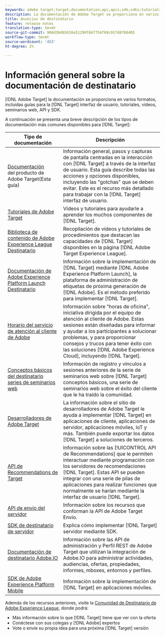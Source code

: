 ```yaml
---
keywords: adobe target;target;documentation;api;apis;sdk;sdks;tutorials;doc;documentation
description: La documentación de Adobe Target se proporciona en varios formatos, como descripciones generales, tutoriales y guías para la interfaz de usuario, SKD y API.
title: Anuncios de destinatario
feature: release notes
translation-type: tm+mt
source-git-commit: 968d36d65016e51290f6bf754f69c91fd8f68405
workflow-type: tm+mt
source-wordcount: '453'
ht-degree: 2%

---
```



# Información general sobre la documentación de destinatario

[!DNL Adobe Target] la documentación se proporciona en varios formatos, incluidas guías para la  [!DNL Target] interfaz de usuario, tutoriales, vídeos, seminarios web, API y SDK.

A continuación se presenta una breve descripción de los tipos de documentación más comunes disponibles para [!DNL Target]:

| Tipo de documentación | Descripción |
| --- | --- |
| [Documentación](/help/target-home.md)<br> del producto de Adobe Target(Esta guía) | Información general, pasos y capturas de pantalla centradas en la interacción con [!DNL Target] a través de la interfaz de usuario. Esta guía describe todas las acciones y opciones disponibles, incluyendo las &quot;gotchas&quot; que se deben evitar. Este es el recurso más detallado para trabajar con la [!DNL Target] interfaz de usuario. |
| [Tutoriales de Adobe Target](https://experienceleague.adobe.com/docs/target-learn/tutorials/overview.html) | Vídeos y tutoriales para ayudarle a aprender los muchos componentes de [!DNL Target]. |
| [Biblioteca de contenido de Adobe Experience League Destinatario](https://guided.adobe.com/#recommended/solutions/target) | Recopilación de vídeos y tutoriales de procedimientos que destacan las capacidades de [!DNL Target] disponibles en la página [!DNL Adobe Target Experience League]. |
| [Documentación de Adobe Experience Platform Launch Destinatario](/help/c-implementing-target/c-implementing-target-for-client-side-web/how-to-deployatjs/cmp-implementing-target-using-adobe-launch.md) | Información sobre la implementación de [!DNL Target] mediante [!DNL Adobe Experience Platform Launch], la plataforma de administración de etiquetas de próxima generación de [!DNL Adobe]. Es el método preferido para implementar [!DNL Target]. |
| [Horario del servicio de atención al cliente de Adobe](/help/cmp-resources-and-contact-information.md#concept_58EA30379D3B48C4848BA2A8C464A5B7) | Información sobre &quot;horas de oficina&quot;, iniciativa dirigida por el equipo de atención al cliente de Adobe. Estas sesiones están diseñadas para informar y ayudar a los participantes a solucionar problemas, y para proporcionar consejos y trucos para tener éxito con las soluciones [!DNL Adobe Experience Cloud], incluyendo [!DNL Target]. |
| [Conceptos básicos del destinatario series de seminarios web](https://landing.adobe.com/acs/2018/na/adobe-target/registration.html) | Información de registro y vínculos a sesiones anteriores de la serie de seminarios web sobre [!DNL Target] conceptos básicos, una serie de seminarios web sobre el éxito del cliente que le ha traído la comunidad. |
| [Desarrolladores de Adobe Target](http://developers.adobetarget.com/) | La información sobre el sitio de desarrolladores de Adobe Target le ayuda a implementar [!DNL Target] en aplicaciones de cliente, aplicaciones de servidor, aplicaciones móviles, IoT y más. También puede exportar los datos [!DNL Target] a soluciones de terceros. |
| [API de Recommendations de Target](https://developers.adobetarget.com/api/recommendations/) | Información sobre las [!UICONTROL API de Recommendations] que le permiten interactuar mediante programación con los servidores de recomendaciones [!DNL Target]. Estas API se pueden integrar con una serie de pilas de aplicaciones para realizar funciones que normalmente se harían mediante la interfaz de usuario [!DNL Target]. |
| [API de envío del servidor](https://developers.adobetarget.com/api/delivery-api/) | Información sobre los recursos que conforman la API de Adobe Target Envío. |
| [SDK de destinatario de servidor](https://adobetarget-sdks.gitbook.io/docs/) | Explica cómo implementar [!DNL Target] servidor mediante SDK. |
| [Documentación de destinatario Adobe.IO](http://developers.adobetarget.com/api/#introduction) | Información sobre las API de administración y Perfil REST de Adobe Target que utilizan la integración de Adobe.IO para administrar actividades, audiencias, ofertas, propiedades, informes, mboxes, entornos y perfiles. |
| [SDK de Adobe Experience Platform Mobile](https://aep-sdks.gitbook.io/docs/using-mobile-extensions/adobe-target) | Información sobre la implementación de [!DNL Target] en aplicaciones móviles. |

Además de los recursos anteriores, visite la [Comunidad de Destinatario de Adobe Experience League](https://experienceleaguecommunities.adobe.com/t5/adobe-target/ct-p/adobe-target-community), donde podrá:

* Más información sobre lo que [!DNL Target] tiene que ver con la oferta
* Conéctese con sus colegas y [!DNL Adobe] expertos
* Vote o envíe su propia idea para una próxima [!DNL Target] versión